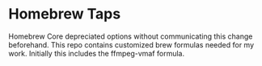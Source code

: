 # Homebrew Taps

Homebrew Core depreciated options without communicating this change beforehand. This repo contains customized brew formulas needed for my work. Initially this includes the ffmpeg-vmaf formula.

